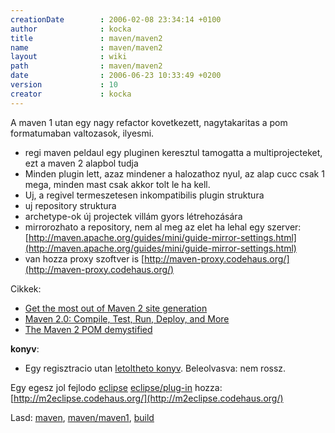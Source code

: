 ```yaml
---
creationDate        : 2006-02-08 23:34:14 +0100 
author              : kocka 
title               : maven/maven2 
name                : maven/maven2 
layout              : wiki 
path                : maven/maven2 
date                : 2006-06-23 10:33:49 +0200 
version             : 10 
creator             : kocka 
---
```

A maven 1 utan egy nagy refactor kovetkezett, nagytakaritas a pom formatumaban valtozasok, ilyesmi.

*   regi maven peldaul egy pluginen keresztul tamogatta a multiprojecteket, ezt a maven 2 alapbol tudja
*   Minden plugin lett, azaz mindener a halozathoz nyul, az alap cucc csak 1 mega, minden mast csak akkor tolt le ha kell.
*   Uj, a regivel termeszetesen inkompatibilis plugin struktura
*   uj repository struktura
*   archetype-ok új projectek villám gyors létrehozására
*   mirrorozhato a repository, nem al meg az elet ha lehal egy szerver: [http://maven.apache.org/guides/mini/guide-mirror-settings.html](http://maven.apache.org/guides/mini/guide-mirror-settings.html)
*   van hozza proxy szoftver is [http://maven-proxy.codehaus.org/](http://maven-proxy.codehaus.org/)

Cikkek:

*   [Get the most out of Maven 2 site generation](http://www.javaworld.com/javaworld/jw-02-2006/jw-0227-maven_p.html)
*   [Maven 2.0: Compile, Test, Run, Deploy, and More](http://www.onjava.com/lpt/a/6528)
*   [The Maven 2 POM demystified](http://www.javaworld.com/javaworld/jw-05-2006/jw-0529-maven.html)

__konyv__:

*   Egy regisztracio utan [letoltheto konyv](http://www.mergere.com/m2book_download.jsp). Beleolvasva: nem rossz.

Egy egesz jol fejlodo [eclipse](../Eclipse.html) [eclipse/plug-in](../Eclipse/Plug-in.html) hozza: [http://m2eclipse.codehaus.org/](http://m2eclipse.codehaus.org/)

Lasd: [maven](../maven.html), [maven/maven1](../maven/maven1.html), [build](../build.html)
